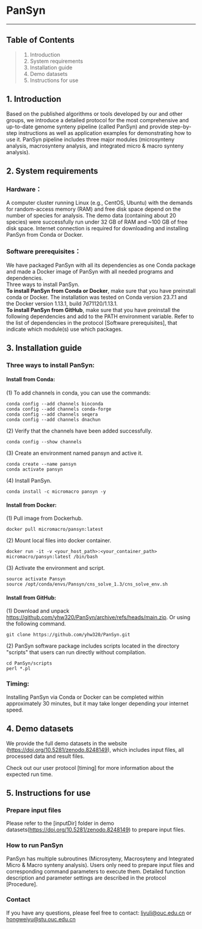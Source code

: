 # PanSyn

--------------------------
Table of Contents
--------------------------
> 1. Introduction
> 2. System requirements
> 3. Installation guide
> 4. Demo datasets
> 5. Instructions for use


## 1. Introduction
Based on the published algorithms or tools developed by our and other groups, we introduce a detailed protocol for the most comprehensive and up-to-date genome synteny pipeline (called PanSyn) and provide step-by-step instructions as well as application examples for demonstrating how to use it. PanSyn pipeline includes three major modules (microsynteny analysis, macrosynteny analysis, and integrated micro & macro synteny analysis). 


## 2. System requirements
### Hardware：
A computer cluster running Linux (e.g., CentOS, Ubuntu) with the demands for random-access memory (RAM) and free disk space depend on the number of species for analysis. The demo data (containing about 20 species) were successfully run under 32 GB of RAM and ~100 GB of free disk space. Internet connection is required for downloading and installing PanSyn from Conda or Docker.

### Software prerequisites：
We have packaged PanSyn with all its dependencies as one Conda package and made a Docker image of PanSyn with all needed programs and dependencies.<br>Three ways to install PanSyn.<br>**To install PanSyn from Conda or Docker**, make sure that you have preinstall conda or Docker. The installation was tested on Conda version 23.7.1 and the Docker version 1.13.1, build 7d71120/1.13.1.<br>**To install PanSyn from GitHub**, make sure that you have preinstall the following dependencies and add to the PATH environment variable. Refer to the list of dependencies in the protocol [Software prerequisites], that indicate which module(s) use which packages.


## 3. Installation guide
### Three ways to install PanSyn:
#### Install from Conda:
(1) To add channels in conda, you can use the commands:<br>
```
conda config --add channels bioconda
conda config --add channels conda-forge  
conda config --add channels seqera  
conda config --add channels dnachun  
```
 
(2) Verify that the channels have been added successfully.<br>
```
conda config --show channels  
```
(3) Create an environment named pansyn and active it.<br>
```
conda create --name pansyn  
conda activate pansyn  
```
(4) Install PanSyn.<br>
```
conda install -c micromacro pansyn -y  
```

#### Install from Docker:
(1) Pull image from Dockerhub.<br>
```
docker pull micromacro/pansyn:latest
```
(2) Mount local files into docker container.<br>
```
docker run -it -v <your_host_path>:<your_container_path> micromacro/pansyn:latest /bin/bash
```
(3) Activate the environment and script.<br>
```
source activate Pansyn
source /opt/conda/envs/Pansyn/cns_solve_1.3/cns_solve_env.sh
```
#### Install from GitHub:
(1) Download and unpack https://github.com/yhw320/PanSyn/archive/refs/heads/main.zip. Or using the following command.<br>
```
git clone https://github.com/yhw320/PanSyn.git  
```
(2) PanSyn software package includes scripts located in the directory "scripts" that users can run directly without compilation.<br>
```
cd PanSyn/scripts  
perl *.pl
```
### Timing: 
Installing PanSyn via Conda or Docker can be completed within approximately 30 minutes, but it may take longer depending your internet speed.

## 4. Demo datasets
We provide the full demo datasets in the website (https://doi.org/10.5281/zenodo.8248149), which includes input files, all processed data and result files.

Check out our user protocol [timing] for more information about the expected run time.

## 5. Instructions for use
### Prepare input files
Please refer to the [inputDir] folder in demo datasets(https://doi.org/10.5281/zenodo.8248149) to prepare input files.

### How to run PanSyn
PanSyn has multiple subroutines (Microsyteny, Macrosyteny and Integrated Micro & Macro synteny analysis). Users only need to prepare input files and corresponding command parameters to execute them. 
Detailed function description and parameter settings are described in the protocol [Procedure]. 

### Contact
If you have any questions, please feel free to contact: liyuli@ouc.edu.cn or hongweiyu@stu.ouc.edu.cn
